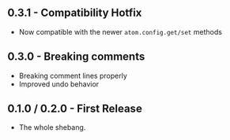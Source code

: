 ## 0.3.1 - Compatibility Hotfix
* Now compatible with the newer `atom.config.get/set` methods

## 0.3.0 - Breaking comments
* Breaking comment lines properly
* Improved undo behavior

## 0.1.0 / 0.2.0 - First Release
* The whole shebang.
